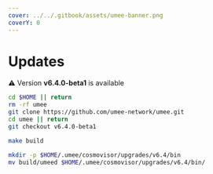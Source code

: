 ```yaml
---
cover: ../../.gitbook/assets/umee-banner.png
coverY: 0
---
```


# Updates

⚠️ Version **v6.4.0-beta1** is available

```bash
cd $HOME || return
rm -rf umee
git clone https://github.com/umee-network/umee.git
cd umee || return
git checkout v6.4.0-beta1

make build

mkdir -p $HOME/.umee/cosmovisor/upgrades/v6.4/bin
mv build/umeed $HOME/.umee/cosmovisor/upgrades/v6.4/bin/
```
